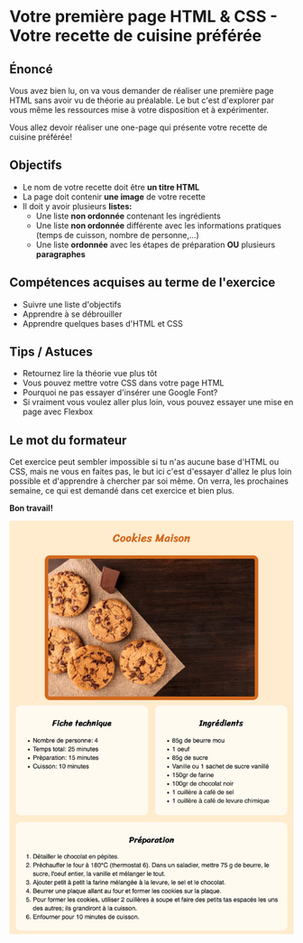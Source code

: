 # Votre première page HTML & CSS - Votre recette de cuisine préférée

## Énoncé

Vous avez bien lu, on va vous demander de réaliser une première page HTML sans avoir vu de théorie au préalable. Le but c'est d'explorer par vous même les ressources mise à votre disposition et à expérimenter.

Vous allez devoir réaliser une one-page qui présente votre recette de cuisine préférée! 

## Objectifs

* Le nom de votre recette doit être **un titre HTML**
* La page doit contenir **une image** de votre recette
* Il doit y avoir plusieurs **listes:**
  * Une liste **non ordonnée** contenant les ingrédients
  * Une liste **non ordonnée** différente avec les informations pratiques (temps de cuisson, nombre de personne,...)
  * Une liste **ordonnée** avec les étapes de préparation **OU** plusieurs **paragraphes**

## Compétences acquises au terme de l'exercice

* Suivre une liste d'objectifs
* Apprendre à se débrouiller
* Apprendre quelques bases d'HTML et CSS

## Tips / Astuces 

* Retournez lire la théorie vue plus tôt
* Vous pouvez mettre votre CSS dans votre page HTML
* Pourquoi ne pas essayer d'insérer une Google Font?
* Si vraiment vous voulez aller plus loin, vous pouvez essayer une mise en page avec Flexbox

## Le mot du formateur

Cet exercice peut sembler impossible si tu n'as aucune base d'HTML ou CSS, mais ne vous en faites pas, le but ici c'est d'essayer d'allez le plus loin possible et d'apprendre à chercher par soi même. On verra, les prochaines semaine, ce qui est demandé dans cet exercice et bien plus.

**Bon travail!**

![un exemple de recette](cookies-recette.png)